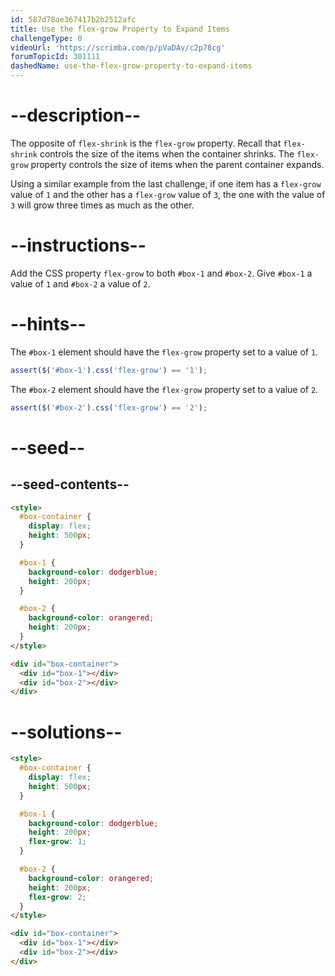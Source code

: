 ```yaml
---
id: 587d78ae367417b2b2512afc
title: Use the flex-grow Property to Expand Items
challengeType: 0
videoUrl: 'https://scrimba.com/p/pVaDAv/c2p78cg'
forumTopicId: 301111
dashedName: use-the-flex-grow-property-to-expand-items
---
```


# --description--

The opposite of `flex-shrink` is the `flex-grow` property. Recall that `flex-shrink` controls the size of the items when the container shrinks. The `flex-grow` property controls the size of items when the parent container expands.

Using a similar example from the last challenge, if one item has a `flex-grow` value of `1` and the other has a `flex-grow` value of `3`, the one with the value of `3` will grow three times as much as the other.

# --instructions--

Add the CSS property `flex-grow` to both `#box-1` and `#box-2`. Give `#box-1` a value of `1` and `#box-2` a value of `2`.

# --hints--

The `#box-1` element should have the `flex-grow` property set to a value of `1`.

```js
assert($('#box-1').css('flex-grow') == '1');
```

The `#box-2` element should have the `flex-grow` property set to a value of `2`.

```js
assert($('#box-2').css('flex-grow') == '2');
```

# --seed--

## --seed-contents--

```html
<style>
  #box-container {
    display: flex;
    height: 500px;
  }

  #box-1 {
    background-color: dodgerblue;
    height: 200px;
  }

  #box-2 {
    background-color: orangered;
    height: 200px;
  }
</style>

<div id="box-container">
  <div id="box-1"></div>
  <div id="box-2"></div>
</div>
```

# --solutions--

```html
<style>
  #box-container {
    display: flex;
    height: 500px;
  }

  #box-1 {
    background-color: dodgerblue;
    height: 200px;
    flex-grow: 1;
  }

  #box-2 {
    background-color: orangered;
    height: 200px;
    flex-grow: 2;
  }
</style>

<div id="box-container">
  <div id="box-1"></div>
  <div id="box-2"></div>
</div>
```
